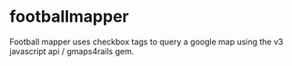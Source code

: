 footballmapper
==============
Football mapper uses checkbox tags to query a google map using the v3 javascript api / gmaps4rails gem. 
